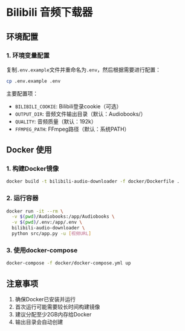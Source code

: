 # Bilibili 音频下载器

## 环境配置

### 1. 环境变量配置
复制`.env.example`文件并重命名为`.env`，然后根据需要进行配置：

```bash
cp .env.example .env
```

主要配置项：
- `BILIBILI_COOKIE`: Bilibili登录cookie（可选）
- `OUTPUT_DIR`: 音频文件输出目录（默认：Audiobooks/）
- `QUALITY`: 音频质量（默认：192k）
- `FFMPEG_PATH`: FFmpeg路径（默认：系统PATH）

## Docker 使用

### 1. 构建Docker镜像
```bash
docker build -t bilibili-audio-downloader -f docker/Dockerfile .
```

### 2. 运行容器
```bash
docker run -it --rm \
  -v $(pwd)/Audiobooks:/app/Audiobooks \
  -v $(pwd)/.env:/app/.env \
  bilibili-audio-downloader \
  python src/app.py -u [视频URL]
```

### 3. 使用docker-compose
```bash
docker-compose -f docker/docker-compose.yml up
```

## 注意事项
1. 确保Docker已安装并运行
2. 首次运行可能需要较长时间构建镜像
3. 建议分配至少2GB内存给Docker
4. 输出目录会自动创建